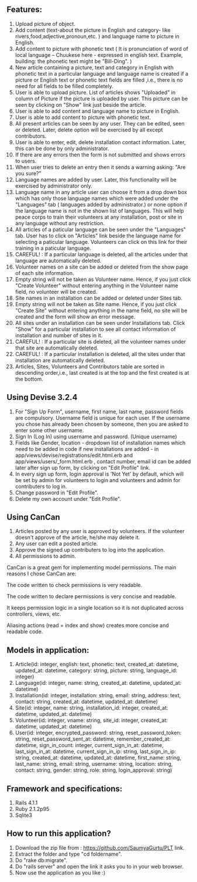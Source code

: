 ## Features:
1. Upload picture of object.
2. Add content (text-about the picture in English and category- like rivers,food,adjective,pronoun,etc. ) and language name to picture in English.
3. Add content to picture with phonetic text ( It is pronunciation of word of local language – Chuukese here - expressed in english text. Example, building: the phonetic text might be "Bill-Ding". )
4. New article containing a picture, text and category in English with phonetic text in a particular language and language name is created if a picture or English text or phonetic text fields are filled ,i.e., there is no need for all fields to be filled completely.
5. User is able to upload picture. List of articles shows "Uploaded" in column of Picture if the picture is uploaded by user. This picture can be seen by clicking on "Show" link just beside the article.
6. User is able to add content and language name to picture in English.
7. User is able to add content to picture with phonetic text.
8. All present articles can be seen by any user. They can be edited, seen or deleted. Later, delete option will be exercised by all except contributors.
9. User is able to enter, edit, delete installation contact information. Later, this can be done by only administrator.
10. If there are any errors then the form is not submitted and shows errors to users.
11. When user tries to delete an entry then it sends a warning asking: "Are you sure?"
12. Language names are added by user. Later, this functionality will be exercised by administrator only.
13. Language name in any article user can choose it from a drop down box which has only those language names which were added under the "Languages" tab ( languages added by administrator.) or none option if the language name is not in the shown list of languages. This will help peace corps to train their volunteers at any installation, post or site in any language without any restriction.
14. All articles of a paticular language can be seen under the "Languages" tab. User has to click on "Articles" link beside the language name for selecting a paticular language. Volunteers can click on this link for their training in a paticular language.
15. CAREFUL! : If a particular language is deleted, all the articles under that language are automatically deleted.
16. Volunteer names on a site can be added or deleted from the show page of each site information.
17. Empty string will not be taken as Volunteer name. Hence, if you just click "Create Volunteer" without entering anything in the Volunteer name field, no volunteer will be created.
18. Site names in an installation can be added or deleted under Sites tab.
19. Empty string will not be taken as Site name. Hence, if you just click "Create Site" without entering anything in the name field, no site will be created  and the form will show an error message.
20. All sites under an installation can be seen under Installations tab. Click "Show" for a particular installation to see all contact information of installation and number of sites in it. 
21. CAREFUL! : If a particular site is deleted, all the volunteer names under that site are automatically deleted.
22. CAREFUL! : If a particular installation is deleted, all the sites under that installation are automatically deleted.
18. Articles, Sites, Volunteers and Contributors table are sorted in descending order,i.e., last created is at the top and the first created is at the bottom.

## Using Devise 3.2.4
1. For "Sign Up Form", username, first name, last name, password fields are compulsory. Username field is unique for each user. If the username you chose has already been chosen by someone, then you are asked to enter some other username.
2. Sign In (Log In) using username and password. (Unique username)
3. Fields like Gender, location - dropdown list of installation names which need to be added in code if new installations are added - in app/views/devise/registrations/edit.html.erb and app/views/users/_form.html.erb , contact number, email id can be added later after sign up form, by clicking on "Edit Profile" link.
4. In every sign up form, login approval is 'Not Yet' by default, which will be set by admin for volunteers to login and volunteers and admin for contributers to log in.
5. Change password in "Edit Profile".
6. Delete my own account under "Edit Profile".

## Using CanCan
1. Articles posted by any user is approved by volunteers. If the volunteer doesn't approve of the article, he/she may delete it.
2. Any user can edit a posted article.
3. Approve the signed up contributers to log into the application.
4. All permissions to admin.

CanCan is a great gem for implementing model permissions. The main reasons I chose CanCan are:

The code written to check permissions is very readable.

The code written to declare permissions is very concise and readable.

It keeps permission logic in a single location so it is not duplicated across controllers, views, etc.

Aliasing actions (read = index and show) creates more concise and readable code.

## Models in application:

1. Article(id: integer, english: text, phonetic: text, created_at: datetime, updated_at: datetime, category: string, picture: string, language_id: integer)
2.  Language(id: integer, name: string, created_at: datetime, updated_at: datetime)
3. Installation(id: integer, installation: string, email: string, address: text, contact: string, created_at: datetime, updated_at: datetime)
4. Site(id: integer, name: string, installation_id: integer, created_at: datetime, updated_at: datetime)
5. Volunteer(id: integer, vname: string, site_id: integer, created_at: datetime, updated_at: datetime)
6.  User(id: integer, encrypted_password: string, reset_password_token: string, reset_password_sent_at: datetime, remember_created_at: datetime, sign_in_count: integer, current_sign_in_at: datetime, last_sign_in_at: datetime, current_sign_in_ip: string, last_sign_in_ip: string, created_at: datetime, updated_at: datetime, first_name: string, last_name: string, email: string, username: string, location: string, contact: string, gender: string, role: string, login_approval: string)

## Framework and specifications:

1. Rails 4.1.1
2. Ruby 2.1.2p95
3. Sqlite3

## How to run this application?

1. Download the zip file from : https://github.com/SaumyaGurtu/PLT link.
2. Extract the folder and type "cd foldername".
3. Do "rake db:migrate".
4. Do "rails server" and open the link it asks you to in your web browser.
5. Now use the application as you like :)
